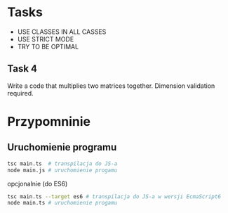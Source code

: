 # Tasks

- USE CLASSES IN ALL CASSES
- USE STRICT MODE
- TRY TO BE OPTIMAL

## Task 4

Write a code that multiplies two matrices together. Dimension validation required.

# Przypomninie

## Uruchomienie programu

```bash
tsc main.ts  # transpilacja do JS-a
node main.js # uruchomienie progamu
```
opcjonalnie (do ES6)

```bash
tsc main.ts --target es6 # transpilacja do JS-a w wersji EcmaScript6
node main.ts # uruchomienie progamu
```
